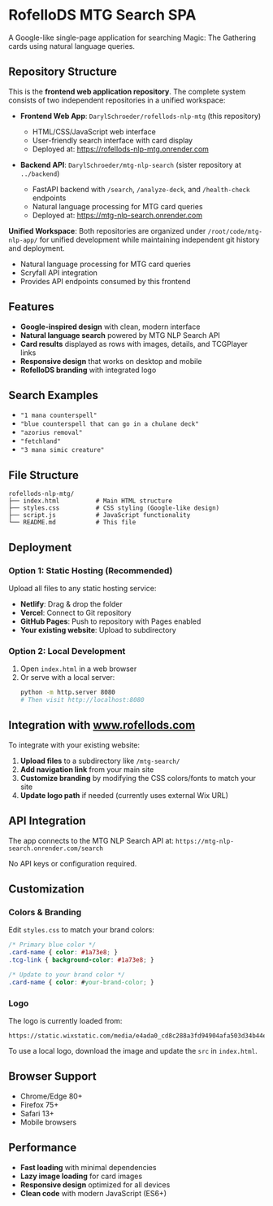 # RofelloDS MTG Search SPA

A Google-like single-page application for searching Magic: The Gathering cards using natural language queries.

## Repository Structure

This is the **frontend web application repository**. The complete system consists of two independent repositories in a unified workspace:

- **Frontend Web App**: `DarylSchroeder/rofellods-nlp-mtg` (this repository)
  - HTML/CSS/JavaScript web interface
  - User-friendly search interface with card display
  - Deployed at: https://rofellods-nlp-mtg.onrender.com

- **Backend API**: `DarylSchroeder/mtg-nlp-search` (sister repository at `../backend`)
  - FastAPI backend with `/search`, `/analyze-deck`, and `/health-check` endpoints
  - Natural language processing for MTG card queries
  - Deployed at: https://mtg-nlp-search.onrender.com

**Unified Workspace**: Both repositories are organized under `/root/code/mtg-nlp-app/` for unified development while maintaining independent git history and deployment.
  - Natural language processing for MTG card queries
  - Scryfall API integration
  - Provides API endpoints consumed by this frontend

## Features

- **Google-inspired design** with clean, modern interface
- **Natural language search** powered by MTG NLP Search API
- **Card results** displayed as rows with images, details, and TCGPlayer links
- **Responsive design** that works on desktop and mobile
- **RofelloDS branding** with integrated logo

## Search Examples

- `"1 mana counterspell"`
- `"blue counterspell that can go in a chulane deck"`
- `"azorius removal"`
- `"fetchland"`
- `"3 mana simic creature"`

## File Structure

```
rofellods-nlp-mtg/
├── index.html          # Main HTML structure
├── styles.css          # CSS styling (Google-like design)
├── script.js           # JavaScript functionality
└── README.md           # This file
```

## Deployment

### Option 1: Static Hosting (Recommended)
Upload all files to any static hosting service:
- **Netlify**: Drag & drop the folder
- **Vercel**: Connect to Git repository
- **GitHub Pages**: Push to repository with Pages enabled
- **Your existing website**: Upload to subdirectory

### Option 2: Local Development
1. Open `index.html` in a web browser
2. Or serve with a local server:
   ```bash
   python -m http.server 8080
   # Then visit http://localhost:8080
   ```

## Integration with www.rofellods.com

To integrate with your existing website:

1. **Upload files** to a subdirectory like `/mtg-search/`
2. **Add navigation link** from your main site
3. **Customize branding** by modifying the CSS colors/fonts to match your site
4. **Update logo path** if needed (currently uses external Wix URL)

## API Integration

The app connects to the MTG NLP Search API at:
`https://mtg-nlp-search.onrender.com/search`

No API keys or configuration required.

## Customization

### Colors & Branding
Edit `styles.css` to match your brand colors:
```css
/* Primary blue color */
.card-name { color: #1a73e8; }
.tcg-link { background-color: #1a73e8; }

/* Update to your brand color */
.card-name { color: #your-brand-color; }
```

### Logo
The logo is currently loaded from:
```
https://static.wixstatic.com/media/e4ada0_cd8c288a3fd94904afa503d34b44eed0~mv2.png
```

To use a local logo, download the image and update the `src` in `index.html`.

## Browser Support

- Chrome/Edge 80+
- Firefox 75+
- Safari 13+
- Mobile browsers

## Performance

- **Fast loading** with minimal dependencies
- **Lazy image loading** for card images
- **Responsive design** optimized for all devices
- **Clean code** with modern JavaScript (ES6+)
